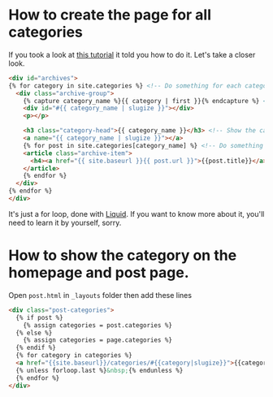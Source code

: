 # How to create the page for all categories

If you took a look at [this tutorial](https://blog.webjeda.com/jekyll-categories/) it told you how to do it. Let's take a closer look.

```html
<div id="archives">
{% for category in site.categories %} <!-- Do something for each category -->
  <div class="archive-group">
    {% capture category_name %}{{ category | first }}{% endcapture %} <!-- Get the first category -->
    <div id="#{{ category_name | slugize }}"></div>
    <p></p>

    <h3 class="category-head">{{ category_name }}</h3> <!-- Show the category name -->
    <a name="{{ category_name | slugize }}"></a>
    {% for post in site.categories[category_name] %} <!-- Do something for every post there is in this category -->
    <article class="archive-item">
      <h4><a href="{{ site.baseurl }}{{ post.url }}">{{post.title}}</a></h4> <!-- Show a post -->
    </article>
    {% endfor %}
  </div>
{% endfor %}
</div>
```

It's just a for loop, done with [Liquid](https://jekyllrb.com/docs/liquid/). If you want to know more about it, you'll need to learn it by yourself, sorry.

# How to show the category on the homepage and post page.

Open `post.html` in `_layouts` folder then add these lines

```html
<div class="post-categories">
  {% if post %}
    {% assign categories = post.categories %}
  {% else %}
    {% assign categories = page.categories %}
  {% endif %}
  {% for category in categories %}
  <a href="{{site.baseurl}}/categories/#{{category|slugize}}">{{category}}</a>
  {% unless forloop.last %}&nbsp;{% endunless %}
  {% endfor %}
</div>
```